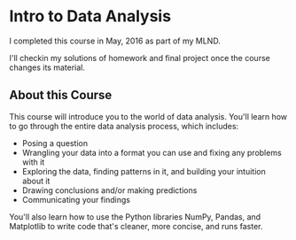 # Intro to Data Analysis

I completed this course in May, 2016 as part of my MLND.

I'll checkin my solutions of homework and final project once the course changes its material.

## About this Course

This course will introduce you to the world of data analysis. You'll learn how to go through the entire data analysis process, which includes:

- Posing a question
- Wrangling your data into a format you can use and fixing any problems with it
- Exploring the data, finding patterns in it, and building your intuition about it
- Drawing conclusions and/or making predictions
- Communicating your findings

You'll also learn how to use the Python libraries NumPy, Pandas, and Matplotlib to write code that's cleaner, more concise, and runs faster.
